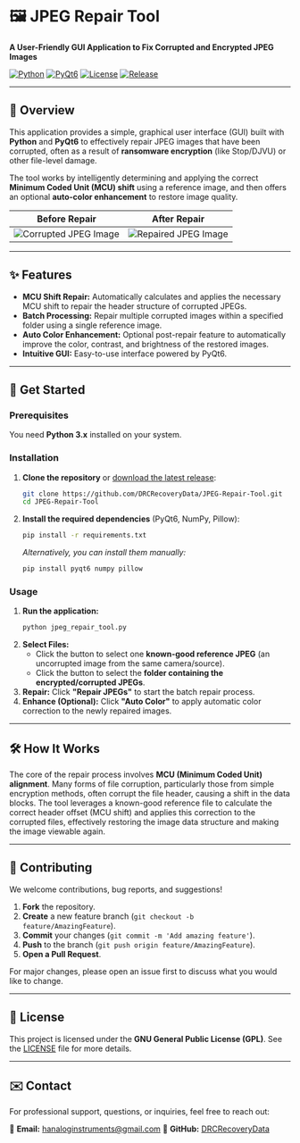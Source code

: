 # 🖼️ JPEG Repair Tool

**A User-Friendly GUI Application to Fix Corrupted and Encrypted JPEG Images**

[![Python](https://img.shields.io/badge/Python-3.x-blue?style=for-the-badge&logo=python&logoColor=white)](https://www.python.org/)
[![PyQt6](https://img.shields.io/badge/GUI-PyQt6-538CC9?style=for-the-badge&logo=qt&logoColor=white)](https://www.riverbankcomputing.com/software/pyqt/intro)
[![License](https://img.shields.io/github/license/DRCRecoveryData/JPEG-Repair-Tool?style=for-the-badge&color=green)](https://github.com/DRCRecoveryData/JPEG-Repair-Tool/blob/main/LICENSE)
[![Release](https://img.shields.io/github/v/release/DRCRecoveryData/JPEG-Repair-Tool?label=Latest%20Release&style=for-the-badge&include_prereleases)](https://github.com/DRCRecoveryData/JPEG-Repair-Tool/releases)

---

## 📸 Overview

This application provides a simple, graphical user interface (GUI) built with **Python** and **PyQt6** to effectively repair JPEG images that have been corrupted, often as a result of **ransomware encryption** (like Stop/DJVU) or other file-level damage.

The tool works by intelligently determining and applying the correct **Minimum Coded Unit (MCU) shift** using a reference image, and then offers an optional **auto-color enhancement** to restore image quality.

| Before Repair | After Repair |
| :---: | :---: |
| ![Corrupted JPEG Image](https://github.com/user-attachments/assets/82e97354-ef79-4ef9-81e1-2fc5b8b39a56) | ![Repaired JPEG Image](https://github.com/user-attachments/assets/83c6fe1b-befb-4e07-9e01-c1791315b6cd) |

---

## ✨ Features

* **MCU Shift Repair:** Automatically calculates and applies the necessary MCU shift to repair the header structure of corrupted JPEGs.
* **Batch Processing:** Repair multiple corrupted images within a specified folder using a single reference image.
* **Auto Color Enhancement:** Optional post-repair feature to automatically improve the color, contrast, and brightness of the restored images.
* **Intuitive GUI:** Easy-to-use interface powered by PyQt6.

---

## 🚀 Get Started

### Prerequisites

You need **Python 3.x** installed on your system.

### Installation

1.  **Clone the repository** or [download the latest release](https://github.com/DRCRecoveryData/JPEG-Repair-Tool/releases):
    ```sh
    git clone https://github.com/DRCRecoveryData/JPEG-Repair-Tool.git
    cd JPEG-Repair-Tool
    ```

2.  **Install the required dependencies** (PyQt6, NumPy, Pillow):
    ```sh
    pip install -r requirements.txt
    ```
    *Alternatively, you can install them manually:*
    ```sh
    pip install pyqt6 numpy pillow
    ```

### Usage

1.  **Run the application:**
    ```sh
    python jpeg_repair_tool.py
    ```
2.  **Select Files:**
    * Click the button to select one **known-good reference JPEG** (an uncorrupted image from the same camera/source).
    * Click the button to select the **folder containing the encrypted/corrupted JPEGs**.
3.  **Repair:** Click **"Repair JPEGs"** to start the batch repair process.
4.  **Enhance (Optional):** Click **"Auto Color"** to apply automatic color correction to the newly repaired images.

---

## 🛠️ How It Works

The core of the repair process involves **MCU (Minimum Coded Unit) alignment**. Many forms of file corruption, particularly those from simple encryption methods, often corrupt the file header, causing a shift in the data blocks. The tool leverages a known-good reference file to calculate the correct header offset (MCU shift) and applies this correction to the corrupted files, effectively restoring the image data structure and making the image viewable again.

---

## 🤝 Contributing

We welcome contributions, bug reports, and suggestions!

1.  **Fork** the repository.
2.  **Create** a new feature branch (`git checkout -b feature/AmazingFeature`).
3.  **Commit** your changes (`git commit -m 'Add amazing feature'`).
4.  **Push** to the branch (`git push origin feature/AmazingFeature`).
5.  **Open a Pull Request**.

For major changes, please open an issue first to discuss what you would like to change.

---

## 📄 License

This project is licensed under the **GNU General Public License (GPL)**. See the [LICENSE](LICENSE) file for more details.

---

## ✉️ Contact

For professional support, questions, or inquiries, feel free to reach out:

📧 **Email:** [hanaloginstruments@gmail.com](mailto:hanaloginstruments@gmail.com)
🔗 **GitHub:** [DRCRecoveryData](https://github.com/DRCRecoveryData)
